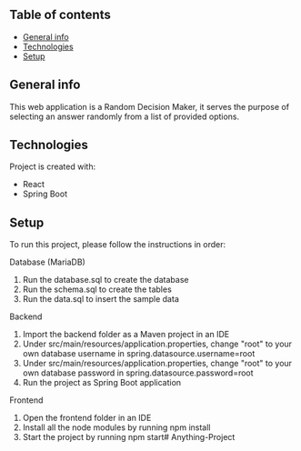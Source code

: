 ## Table of contents

- [General info](#general-info)
- [Technologies](#technologies)
- [Setup](#setup)

## General info

This web application is a Random Decision Maker, it serves the purpose of selecting an answer
randomly from a list of provided options.

## Technologies

Project is created with:

- React
- Spring Boot

## Setup

To run this project, please follow the instructions in order:

Database (MariaDB)

1. Run the database.sql to create the database
2. Run the schema.sql to create the tables
3. Run the data.sql to insert the sample data

Backend

1. Import the backend folder as a Maven project in an IDE
2. Under src/main/resources/application.properties, change "root" to your own database username in spring.datasource.username=root
3. Under src/main/resources/application.properties, change "root" to your own database password in spring.datasource.password=root
4. Run the project as Spring Boot application

Frontend

1. Open the frontend folder in an IDE
2. Install all the node modules by running npm install
3. Start the project by running npm start# Anything-Project
